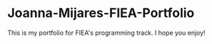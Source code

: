 # Joanna-Mijares-FIEA-Portfolio
This is my portfolio for FIEA's programming track. I hope you enjoy!

